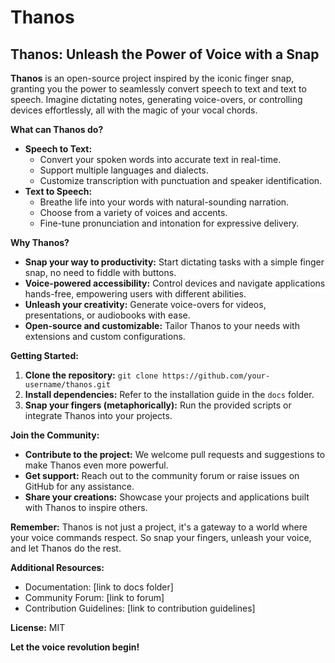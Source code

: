 # Thanos

## Thanos: Unleash the Power of Voice with a Snap

**Thanos** is an open-source project inspired by the iconic finger snap, granting you the power to seamlessly convert speech to text and text to speech. Imagine dictating notes, generating voice-overs, or controlling devices effortlessly, all with the magic of your vocal chords.

**What can Thanos do?**

* **Speech to Text:** 
    * Convert your spoken words into accurate text in real-time.
    * Support multiple languages and dialects.
    * Customize transcription with punctuation and speaker identification.
* **Text to Speech:**
    * Breathe life into your words with natural-sounding narration.
    * Choose from a variety of voices and accents.
    * Fine-tune pronunciation and intonation for expressive delivery.

**Why Thanos?**

* **Snap your way to productivity:** Start dictating tasks with a simple finger snap, no need to fiddle with buttons.
* **Voice-powered accessibility:** Control devices and navigate applications hands-free, empowering users with different abilities.
* **Unleash your creativity:** Generate voice-overs for videos, presentations, or audiobooks with ease.
* **Open-source and customizable:** Tailor Thanos to your needs with extensions and custom configurations.

**Getting Started:**

1. **Clone the repository:** `git clone https://github.com/your-username/thanos.git`
2. **Install dependencies:** Refer to the installation guide in the `docs` folder.
3. **Snap your fingers (metaphorically):** Run the provided scripts or integrate Thanos into your projects.

**Join the Community:**

* **Contribute to the project:** We welcome pull requests and suggestions to make Thanos even more powerful.
* **Get support:** Reach out to the community forum or raise issues on GitHub for any assistance.
* **Share your creations:** Showcase your projects and applications built with Thanos to inspire others.

**Remember:** Thanos is not just a project, it's a gateway to a world where your voice commands respect. So snap your fingers, unleash your voice, and let Thanos do the rest.

**Additional Resources:**

* Documentation: [link to docs folder]
* Community Forum: [link to forum]
* Contribution Guidelines: [link to contribution guidelines]

**License:** MIT

**Let the voice revolution begin!**
